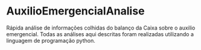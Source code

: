# AuxilioEmergencialAnalise
Rápida análise de informações colhidas do balanço da Caixa sobre o auxilio emergencial.
Todas as análises aqui descritas foram realizadas utilizando a linguagem de programação python.

